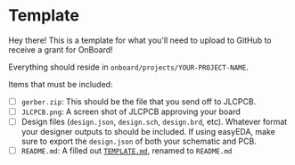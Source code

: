 # Template
Hey there! This is a template for what you'll need to upload to GitHub to receive a grant for OnBoard!

Everything should reside in `onboard/projects/YOUR-PROJECT-NAME`. 

Items that must be included:
- [ ] `gerber.zip`: This should be the file that you send off to JLCPCB.
- [ ] `JLCPCB.png`: A screen shot of JLCPCB approving your board
- [ ] Design files (`design.json`, `design.sch`, `design.brd`, etc). Whatever format your designer outputs to should be included. If using easyEDA, make sure to export the `design.json` of both your schematic and PCB.
- [ ] `README.md`: A filled out [`TEMPLATE.md`](./TEMPLATE.md), renamed to `README.md`
